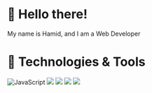 # 👋 Hello there!
My name is Hamid, and I am a Web Developer

# 🔧 Technologies & Tools
<img src="https://camo.githubusercontent.com/42f33d56a3d40667a405eac671c44aaa1b1fd04887c7502486126bb703a6ca0c/68747470733a2f2f696d672e736869656c64732e696f2f62616467652f436f64652d4a6176615363726970742d2532334637453031383f7374796c653d666f722d7468652d6261646765" alt="JavaScript" data-canonical-src="https://img.shields.io/badge/Code-JavaScript-%23F7E018?style=for-the-badge" style="max-width:100%;"> <img src="https://img.shields.io/badge/code-typescript-blue?style=for-the-badge"> <img src="https://img.shields.io/badge/code-React JS-blue?style=for-the-badge"> <img src="https://img.shields.io/badge/code-python-blueviolet?style=for-the-badge">  <img src="https://img.shields.io/badge/editor-vscode-blue?style=for-the-badge">
